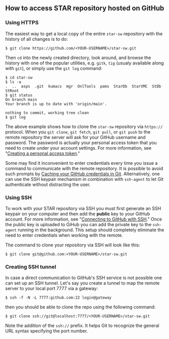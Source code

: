 
## How to access STAR repository hosted on GitHub

### Using HTTPS

The easiest way to get a local copy of the entire `star-sw` repository with the
history of all changes is to do:

    $ git clone https://github.com/<YOUR-USERNAME>/star-sw.git

Then `cd` into the newly created directory, look around, and browse the history
with one of the popular utilities, e.g. `gitk`, `tig` (usualy available along
with `git`), or simply use the `git log` command:

    $ cd star-sw
    $ ls -a
    .  ..  asps  .git  kumacs  mgr  OnlTools  pams  StarDb  StarVMC  StDb  StRoot
    $ git status
    On branch main
    Your branch is up to date with 'origin/main'.

    nothing to commit, working tree clean
    $ git log

The above example shows how to clone the `star-sw` repository via `https://`
protocol. When you `git clone`, `git fetch`, `git pull`, or `git push` to the
remote repository the server will ask for your GitHub username and password. The
password is actually your personal access token that you need to create under
your account settings. For more information, see "[Creating a personal access
token](https://docs.github.com/en/github/authenticating-to-github/creating-a-personal-access-token)."

Some may find it inconvenient to enter credentials every time you issue
a command to communicate with the remote repository. It is possible to avoid
such prompts by [Caching your GitHub credentials in
Git](https://docs.github.com/en/github/using-git/caching-your-github-credentials-in-git).
Alternatively, one can use the SSH keypair mechanism in combination with
`ssh-agent` to let Git authenticate without distracting the user.


### Using SSH

To work with your STAR repository via SSH you must first generate an SSH keypair
on your computer and then add the **public** key to your GitHub account. For
more information, see "[Connecting to GitHub with
SSH](https://docs.github.com/en/github/authenticating-to-github/connecting-to-github-with-ssh)."
Once the public key is uploaded to GiHub you can add the private key to the
`ssh-agent` running in the background. This setup should completely eliminate
the need to enter credentials when working with the remote.

The command to clone your repository via SSH will look like this:

    $ git clone git@github.com:<YOUR-USERNAME>/star-sw.git


### Creating SSH tunnel

In case a direct communication to GitHub's SSH service is not possible one can
set up an SSH tunnel. Let's say you create a tunnel to map the remote server to
your local port 7777 via a gateway:

    $ ssh -f -N -L 7777:github.com:22 login@gateway

then you should be able to clone the repo using the following command:

    $ git clone ssh://git@localhost:7777/<YOUR-USERNAME>/star-sw.git

Note the addition of the `ssh://` prefix. It helps Git to recognize the general
URL syntax specifying the port number.
